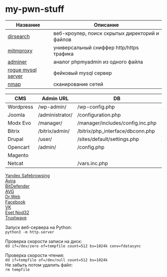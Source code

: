 # my-pwn-stuff

Название  |  Описание
----  |  ----
[dirsearch](https://github.com/maurosoria/dirsearch) | веб-кроулер, поиск скрытых директорий и файлов
[mitmproxy](https://github.com/mitmproxy/mitmproxy) | универсальный сниффер http/https трафика
[adminer](https://github.com/vrana/adminer) | аналог phpmyadmin из одного файла
[rogue mysql server](https://github.com/Gifts/Rogue-MySql-Server) | фейковый mysql сервер
[nmap](https://github.com/nmap/nmap) | сканирование сетей

CMS  |  Admin URL | DB | Version
----  |  ---- | ---- | ----
Wordpress | /wp-admin/ | /wp-config.php | /wp-includes/version.php
Joomla | /administrator/ | /configuration.php | 
Modx Evo | /manager/ | /manager/includes/config.inc.php | 
Bitrix | /bitrix/admin/ | /bitrix/php_interface/dbconn.php | 
Drupal | /user/ | /sites/default/settings.php | /modules/system/system.info
Opencart | /admin/ | /config.php | 
Magento | | | 
Netcat | | /vars.inc.php | 

[Yandex Safebrowsing](https://yandex.ru/support/webmaster-troubleshooting/threats/dangerous-sites.html)  
[Avira](https://analysis.avira.com/ru/submit-urls)  
[BitDefender](https://www.bitdefender.com/submit/)  
[AVG](https://secure.avg.com/submit-sample)  
[Dr.Web](https://support.drweb.ru/new/urlfilter/?lng=ru)  
[Facebook](https://www.facebook.com/help/contact/571927962827151)  
[VK](https://vk.com/support?act=new&from=hd)  
[Eset Nod32](mailto:sdd@esetnod32.ru)  
[Trustwave](https://www3.trustwave.com/support/submit-url.asp)


Запуск веб-сервера на Python:  
```python3 -m http.server```
  
Проверка скорости записи на диск:  
```dd if=/dev/zero of=tempfile count=512 bs=1024k conv=fdatasync```
  
Проверка скорости чтения:  
```dd if=tempfile of=/dev/null count=512 bs=1024k```  
Не забыть потом удалить файл:  
```rm tempfile```
